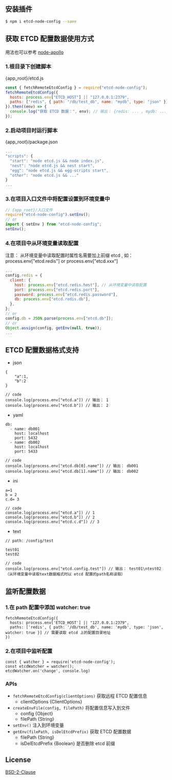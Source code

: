 ## 安装插件

```bash
$ npm i etcd-node-config --save
```

## 获取 ETCD 配置数据使用方式

用法也可以参考 [node-apollo](https://www.npmjs.com/package/node-apollo)

### 1.根目录下创建脚本

{app_root}/etcd.js

```js
const { fetchRemoteEtcdConfig } = require("etcd-node-config");
fetchRemoteEtcdConfig({
  hosts: process.env["ETCD_HOST"] || "127.0.0.1:2379",
  paths: ["redis", { path: "/db/test_db", name: "mydb", type: "json" }], // 需要读取 etcd 上的配置目录地址
}).then((env) => {
  console.log("获取 ETCD 数据：", env); // 输出： {redis: ... , mydb: ...}
});
```

### 2.启动项目时运行脚本

{app_root}/package.json

```js
...
"scripts": {
  "start": "node etcd.js && node index.js",
  "nest": "node etcd.js && nest start",
  "egg": "node etcd.js && egg-scripts start",
  "other": "node etcd.js && ..."
}
...
```

### 3.在项目入口文件中将配置设置到环境变量中

```js
// {app_root}/入口文件
require("etcd-node-config").setEnv();
// or
import { setEnv } from "etcd-node-config";
setEnv();
```

### 4.在项目中从环境变量读取配置

注意： 从环境变量中读取配置时属性名需要加上前缀 etcd , 如： process.env["etcd.redis"] or process.env["etcd.xxx"]

```js
...
config.redis = {
  client: {
    host: process.env["etcd.redis.host"], // 从环境变量中读取配置
    port: process.env["etcd.redis.port"],
    password: process.env["etcd.redis.password"],
    db: process.env["etcd.redis.db"],
  },
};
// or
config.db = JSON.parse(process.env["etcd.db"]);
// or
Object.assign(config, getEnv(null, true));
...
```

## ETCD 配置数据格式支持

- json

```
{
    "a":1,
    "b":2
}

// code
console.log(process.env["etcd.a"]) // 输出： 1
console.log(process.env["etcd.b"]) // 输出： 2
```

- yaml

```
db:
  - name: db001
    host: localhost
    port: 5432
  - name: db002
    host: localhost
    port: 5433

// code
console.log(process.env["etcd.db[0].name"]) // 输出： db001
console.log(process.env["etcd.db[1].name"]) // 输出： db002
```

- ini

```
a=1
b = 2
c.d= 3

// code
console.log(process.env["etcd.a"]) // 1
console.log(process.env["etcd.b"]) // 2
console.log(process.env["etcd.c.d"]) // 3
```

- text

```
// path: /config/test

test01
test02

// code
console.log(process.env["etcd.config.test"]) // 输出： test01\ntest02  （从环境变量中读取text数据格式时以 etcd 配置的path名称读取）

```

## 监听配置数据

### 1.在 path 配置中添加 watcher: true

```
fetchRemoteEtcdConfig({
  hosts: process.env['ETCD_HOST'] || "127.0.0.1:2379",
  paths: ['redis', { path: '/db/test_db', name: 'mydb', type: 'json', watcher: true }] // 需要读取 etcd 上的配置目录地址
})
```

### 2.在项目中监听配置

```
const { watcher } = require('etcd-node-config');
const etcdWatcher = watcher();
etcdWatcher.on('change', console.log)
```

### APIs

- `fetchRemoteEtcdConfig(clientOptions)` 获取远程 ETCD 配置信息
  - clientOptions {ClientOptions}
- `createEnvFile(config, filePath)` 将配置信息写入到文件
  - config {Object}
  - filePath {String}
- `setEnv()` 注入到环境变量
- `getEnv(filePath, isDelEtcdPrefix)` 获取 ETCD 配置数据
  - filePath {String}
  - isDelEtcdPrefix {Boolean} 是否删除 etcd 前缀

## License

[BSD-2-Clause](LICENSE)

